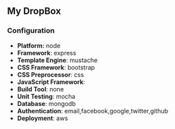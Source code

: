 ## My DropBox

### Configuration
- **Platform:** node
- **Framework**: express
- **Template Engine**: mustache
- **CSS Framework**: bootstrap
- **CSS Preprocessor**: css
- **JavaScript Framework**: 
- **Build Tool**: none
- **Unit Testing**: mocha
- **Database**: mongodb
- **Authentication**: email,facebook,google,twitter,github
- **Deployment**: aws